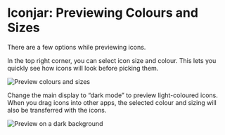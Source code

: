 # Iconjar: Previewing Colours and Sizes
  
There are a few options while previewing icons. 

In the top right corner, you can select icon size and colour. This lets you quickly see how icons will look before picking them. 

![Preview colours and sizes](/images/icons-svg/iconjar-preview-color-size.gif)

Change the main display to “dark mode” to preview light-coloured icons. When you drag icons into other apps, the selected colour and sizing will also be transferred with the icons.  

![Preview on a dark background](/images/icons-svg/iconjar-preview-dark-grid.gif)
